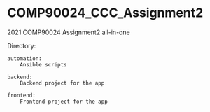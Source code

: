 # COMP90024_CCC_Assignment2
2021 COMP90024 Assignment2 all-in-one 

Directory:

    automation:
        Ansible scripts
        
    backend:
        Backend project for the app
        
    frontend:
        Frontend project for the app
